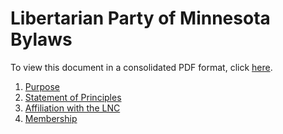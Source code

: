 # Libertarian Party of Minnesota Bylaws
To view this document in a consolidated PDF format, click [here](https://www.lpmn.org/wp-content/uploads/2023/08/LPMN-Bylaws-2023.pdf).

1. [Purpose](docs/1_purpose.md)
2. [Statement of Principles](docs/2_statement_of_principles.md)
3. [Affiliation with the LNC](docs/3_affiliation_with_lnc.md)
4. [Membership](docs/4_membership.md)
